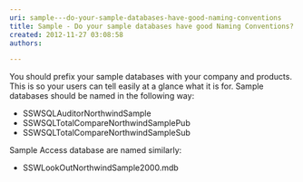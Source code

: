 ```yaml
---
uri: sample---do-your-sample-databases-have-good-naming-conventions
title: Sample - Do your sample databases have good Naming Conventions?
created: 2012-11-27 03:08:58
authors:

---
```





<span class='intro'> <div>You should prefix your sample databases with your company and products. This is so your users can tell easily at a glance what it is for. Sample databases should be named in the following way&#58;</div>
<ul><li>SSWSQLAuditorNorthwindSample</li>
<li>SSWSQLTotalCompareNorthwindSamplePub</li>
<li>SSWSQLTotalCompareNorthwindSampleSub</li></ul>
<div>Sample Access database are named similarly&#58;</div>
<ul><li>SSWLookOutNorthwindSample2000.mdb</li></ul>
 </span>




